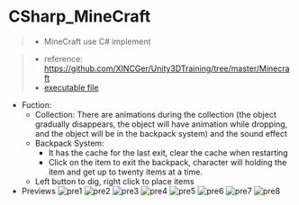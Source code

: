 # CSharp_MineCraft
> * MineCraft use C# implement 

>* reference: https://github.com/XINCGer/Unity3DTraining/tree/master/Minecraft
>* [executable file](https://github.com/agno3xzy/CSharp_MineCraft/blob/finalversion/%E5%8F%AF%E6%89%A7%E8%A1%8C%E6%96%87%E4%BB%B6/YOURCRAFT.exe) 
* Fuction:
  * Collection: There are animations during the collection (the object gradually disappears, the object will have
  animation while dropping, and the object will be in the backpack system) and the sound effect
  * Backpack System:  
    * It has the cache for the last exit, clear the cache when restarting
    * Click on the item to exit the backpack, character  will holding the item and get up to twenty items at a time.
  * Left button to dig, right click to place items
* Previews
![pre1](https://github.com/agno3xzy/CSharp_MineCraft/blob/finalversion/Previews/preview1.png)
![pre2](https://github.com/agno3xzy/CSharp_MineCraft/blob/finalversion/Previews/preview2.png)
![pre3](https://github.com/agno3xzy/CSharp_MineCraft/blob/finalversion/Previews/preview3.png)
![pre4](https://github.com/agno3xzy/CSharp_MineCraft/blob/finalversion/Previews/preview4.png)
![pre5](https://github.com/agno3xzy/CSharp_MineCraft/blob/finalversion/Previews/preview5.png)
![pre6](https://github.com/agno3xzy/CSharp_MineCraft/blob/finalversion/Previews/preview6.png)
![pre7](https://github.com/agno3xzy/CSharp_MineCraft/blob/finalversion/Previews/preview7.png)
![pre8](https://github.com/agno3xzy/CSharp_MineCraft/blob/finalversion/Previews/preview8.png)
